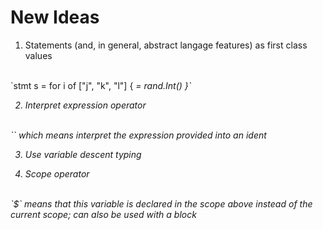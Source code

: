 # New Ideas

1) Statements (and, in general, abstract langage features) as first class values
<br>
`stmt s = for i of ["j", "k", "l"] { <i> = rand.Int() }`

2) Interpret expression operator
<br>
`<i>` which means interpret the expression provided into an ident

3) Use variable descent typing

4) Scope operator
<br>
`$<ident>` means that this variable is declared in the scope above instead of the current scope; can also be used with a block